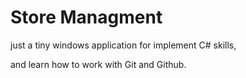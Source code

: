 # Store Managment 
<div class="header_info">
  <p>just a tiny windows application for implement C# skills,</p>
  <p>and learn how to work with Git and Github.</p>
</div>